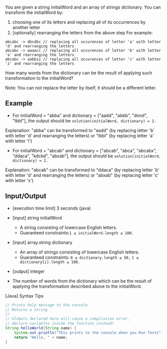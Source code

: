 You are given a string initialWord and an array of strings dictionary. You can transform the initialWord by:

1. choosing one of its letters and replacing all of its occurrences by another letter
2. [optionally] rearranging the letters from the above step
For example:

```
abcabc -> dbcdbc // replacing all occurences of letter 'a' with letter 'd' and rearranging the letters
abcabc -> aaaacc // replacing all occurences of letter 'b' with letter 'a' and rearranging the letters
abcabc -> aabbzz // replacing all occurences of letter 'c' with letter 'z' and rearranging the letters
```
How many words from the dictionary can be the result of applying such transformation to the initialWord?

Note: You can not replace the letter by itself, it should be a different letter.

## Example

- For initialWord = "abba" and dictionary = ["aadd", "abbb", "dnnd", "lbbl"], the output should be
`solution(initialWord, dictionary) = 2.`

Explanation: "abba" can be transformed to "aadd" (by replacing letter 'b' with letter 'd' and rearranging the letters) or "lbbl" (by replacing letter 'a' with letter 'l')

- For initialWord = "abcab" and dictionary = ["abcab", "abca", "abcabx", "ddaca", "kdckd", "abxab"], the output should be
`solution(initialWord, dictionary) = 2.`

Explanation: "abcab" can be transformed to "ddaca" (by replacing letter 'b' with letter 'd' and rearranging the letters) or "abxab" (by replacing letter 'c' with letter 'x')

## Input/Output

- [execution time limit] 3 seconds (java)
- [input] string initialWord
    - A string consisting of lowercase English letters.
    - Guaranteed constraints:`1 ≤ initialWord.length ≤ 100.`

- [input] array.string dictionary

  - An array of strings consisting of lowercase English letters.
  - Guaranteed constraints:
`0 ≤ dictionary.length ≤ 50,`
`1 ≤ dictionary[i].length ≤ 100.`

- [output] integer

- The number of words from the dictionary which can be the result of applying the transformation described above to the initialWord.

[Java] Syntax Tips

``` java
// Prints help message to the console
// Returns a string
// 
// Globals declared here will cause a compilation error,
// declare variables inside the function instead!
String helloWorld(String name) {
    System.out.println("This prints to the console when you Run Tests");
    return "Hello, " + name;
}
```